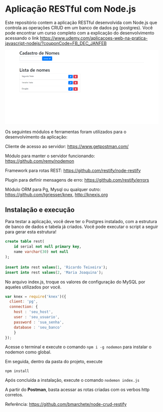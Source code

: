 # Aplicação RESTful com Node.js
Este repositório contem a aplicação RESTful desenvolvida com Node.js que controla as operações CRUD em um banco de dados pg (postgres). Você pode encontrar um curso completo com a explicação do desenvolvimento acessando o link https://www.udemy.com/aplicacoes-web-na-pratica-javascript-nodejs/?couponCode=FB_DEC_JANFEB

![alt text](https://github.com/Douglas-de-Freitas/node-crud-restify/blob/master/sistema.PNG?raw=true)

Os seguintes módulos e ferramentas foram utilizados para o desenvolvimento da aplicação:

Cliente de acesso ao servidor: https://www.getpostman.com/

Módulo para manter o servidor funcionando: https://github.com/remy/nodemon

Framework para rotas REST: https://github.com/restify/node-restify

Plugin para definir mensagens de erro: https://github.com/restify/errors

Módulo ORM para Pg, Mysql ou qualquer outro: https://github.com/tgriesser/knex, http://knexjs.org

## Instalação e execução

Para testar a aplicação, você deve ter o Postgres instalado, com a estrutura de banco de dados e tabela já criados. Você pode executar o script a seguir para gerar esta estrutura!

```sql
create table rest(
	id serial not null primary key,
	name varchar(30) not null
);

insert into rest values(1, 'Ricardo Teixeira');
insert into rest values(2, 'Maria Joaquina');
```

No arquivo index.js, troque os valores de configuração do MySQL por aqueles utilizados por você.

```javascript
var knex = require('knex')({
  client: 'pg',
  connection: {
    host : 'seu_host',
    user : 'seu_usuario',
    password : 'sua_senha',
    database : 'seu_banco'
    }
});
```

Acesse o terminal e execute o comando `npm i -g nodemon` para instalar o nodemon como global.

Em seguida, dentro da pasta do projeto, execute

```
npm install
```

Após concluída a instalação, execute o comando `nodemon index.js`

A partir do **Postman**, basta acessar as rotas criadas com os verbos http corretos.

Referência: https://github.com/bmarchete/node-crud-restify
